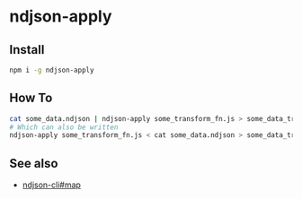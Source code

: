 # ndjson-apply

## Install
```sh
npm i -g ndjson-apply
```

## How To
```sh
cat some_data.ndjson | ndjson-apply some_transform_fn.js > some_data_transformed.ndjson
# Which can also be written
ndjson-apply some_transform_fn.js < cat some_data.ndjson > some_data_transformed.ndjson
```

## See also
* [ndjson-cli#map](https://github.com/mbostock/ndjson-cli#map)
